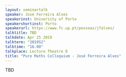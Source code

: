 ```yaml
---
layout: seminartalk
speaker: José Ferreira Alves
speakerinst: University of Porto
speakershortinst: Porto
speakerurl: https://www.fc.up.pt/pessoas/jfalves/
talktitle: TBD
talkdate: Apr 25 2019
talkterm: "2019S2"
talktime: "16.00"
talkplace: Lecture Theatre D
title: "Pure Maths Colloquium - José Ferreira Alves"
---
```


TBD